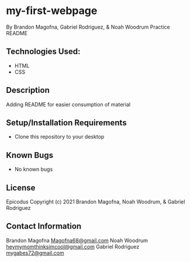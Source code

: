 # my-first-webpage
By Brandon Magofna, Gabriel Rodriguez, & Noah Woodrum
Practice README

## Technologies Used:

* HTML
* CSS

## Description

Adding README for easier consumption of material

## Setup/Installation Requirements

* Clone this repository to your desktop

## Known Bugs

* No known bugs

## License
Epicodus
Copyright (c) 2021 Brandon Magofna, Noah Woodrum, & Gabriel Rodriguez

## Contact Information

Brandon Magofna Magofna68@gmail.com
Noah Woodrum heymymomthinksimcool@gmail.com
Gabriel Rodriguez mygabes72@gmail.com